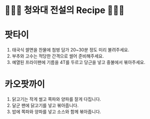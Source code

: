 # 👨🏻‍🍳 청와대 전설의 Recipe 👩🏻‍🍳

# 팟타이

1. 태국식 쌀면을 찬물에 첨벙 담가 20~30분 정도 미리 불려주세요.
2. 부추와 고수는 적당한 간격으로 썰어 준비해주세요.
3. 예열된 프라이팬에 기름을 4T를 두르고 당근을 넣고 중불에서 볶아주세요.

# 카오팟까이

1. 닭고기는 작게 썰고 쪽파와 양파를 잘게 다집니다.
2. 달군 팬에 닭고기를 넣고 볶아줍니다.
3. 밥에 쪽파와 양파를 넣고 소스와 함께 볶아줍니다.
